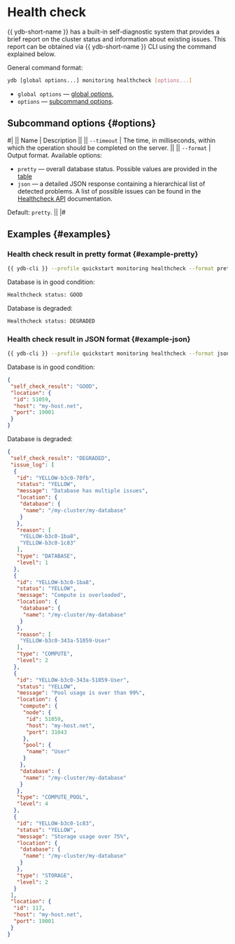 # Health check

{{ ydb-short-name }} has a built-in self-diagnostic system that provides a brief report on the cluster status and information about existing issues. This report can be obtained via {{ ydb-short-name }} CLI using the command explained below.

General command format:

```bash
ydb [global options...] monitoring healthcheck [options...]
```

* `global options` — [global options](global-options.md),
* `options` — [subcommand options](#options).

## Subcommand options {#options}

#|
|| Name | Description ||
|| `--timeout` | The time, in milliseconds, within which the operation should be completed on the server. ||
|| `--format` | Output format. Available options:

* `pretty` — overall database status. Possible values are provided in the [table](../../ydb-sdk/health-check-api.md#selfcheck-result)
* `json` — a detailed JSON response containing a hierarchical list of detected problems. A list of possible issues can be found in the [Healthcheck API](../../ydb-sdk/health-check-api.md#issues) documentation.

Default: `pretty`. ||
|#

## Examples {#examples}

### Health check result in pretty format {#example-pretty}

```bash
{{ ydb-cli }} --profile quickstart monitoring healthcheck --format pretty
```

Database is in good condition:

```bash
Healthcheck status: GOOD
```

Database is degraded:

```bash
Healthcheck status: DEGRADED
```

### Health check result in JSON format {#example-json}


```bash
{{ ydb-cli }} --profile quickstart monitoring healthcheck --format json
```

Database is in good condition:

```json
{
 "self_check_result": "GOOD",
 "location": {
  "id": 51059,
  "host": "my-host.net",
  "port": 19001
 }
}
```

Database is degraded:

```json
{
 "self_check_result": "DEGRADED",
 "issue_log": [
  {
   "id": "YELLOW-b3c0-70fb",
   "status": "YELLOW",
   "message": "Database has multiple issues",
   "location": {
    "database": {
     "name": "/my-cluster/my-database"
    }
   },
   "reason": [
    "YELLOW-b3c0-1ba8",
    "YELLOW-b3c0-1c83"
   ],
   "type": "DATABASE",
   "level": 1
  },
  {
   "id": "YELLOW-b3c0-1ba8",
   "status": "YELLOW",
   "message": "Compute is overloaded",
   "location": {
    "database": {
     "name": "/my-cluster/my-database"
    }
   },
   "reason": [
    "YELLOW-b3c0-343a-51059-User"
   ],
   "type": "COMPUTE",
   "level": 2
  },
  {
   "id": "YELLOW-b3c0-343a-51059-User",
   "status": "YELLOW",
   "message": "Pool usage is over than 99%",
   "location": {
    "compute": {
     "node": {
      "id": 51059,
      "host": "my-host.net",
      "port": 31043
     },
     "pool": {
      "name": "User"
     }
    },
    "database": {
     "name": "/my-cluster/my-database"
    }
   },
   "type": "COMPUTE_POOL",
   "level": 4
  },
  {
   "id": "YELLOW-b3c0-1c83",
   "status": "YELLOW",
   "message": "Storage usage over 75%",
   "location": {
    "database": {
     "name": "/my-cluster/my-database"
    }
   },
   "type": "STORAGE",
   "level": 2
  }
 ],
 "location": {
  "id": 117,
  "host": "my-host.net",
  "port": 19001
 }
}
```




